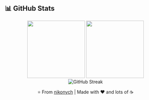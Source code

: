 ## 📊 GitHub Stats

<div align="center">
  <img height="180em" src="https://github-readme-stats.vercel.app/api?username=nikonych&show_icons=true&theme=tokyonight&include_all_commits=true&count_private=true"/>
  <img height="180em" src="https://github-readme-stats.vercel.app/api/top-langs/?username=nikonych&layout=compact&langs_count=7&theme=tokyonight"/>
</div>

<div align="center">
  <img src="https://github-readme-streak-stats.herokuapp.com/?user=nikonych&theme=tokyonight" alt="GitHub Streak" />
</div>


<div align="center">
  
  ⭐ From [nikonych](https://github.com/nikonych) | Made with ❤️ and lots of ☕
  
</div>
